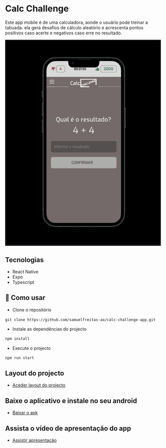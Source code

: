 # Calc Challenge

<p>
  Este app mobile é de uma calculadora, aonde o usuário pode treinar a tabuada. ela gera desafios de cálculo aleatório e acrescenta pontos positivos caso acerte e negativos caso erre no resultado.
</p>
<center>
  <img src="./.github/preview.png" width='800'/>
</center>

## Tecnologias

- React Native
- Expo
- Typescript

## 🚀 Como usar

- Clone o repositório

`git clone https://github.com/samuelfreitas-ao/calc-challenge-app.git`

- Instale as dependências do projecto

```java
npm install
```

- Execute o projecto

```java
npm run start
```

## Layout do projecto

- [Aceder layout do projecto](https://www.figma.com/file/XfpDaTpOYz9CcCWmNnQ0cs/Calc-Challenge?node-id=0%3A1&t=9aXlaxuU12LW8IkH-1)

## Baixe o aplicativo e instale no seu android

- [Baixar o apk](https://www.mediafire.com/file/k0wt53qvoliaa30/Calc_Challenge.apk/file)

## Assista o vídeo de apresentação do app

- [Assistir apresentação](https://youtu.be/IvNon73dEjU)
